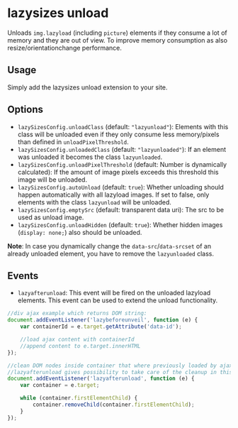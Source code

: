 # lazysizes unload

Unloads ``img.lazyload`` (including ``picture``) elements if they consume a lot of memory and they are out of view. To improve memory consumption as also resize/orientationchange performance.

## Usage

Simply add the lazysizes unload extension to your site.

## Options

* ``lazySizesConfig.unloadClass`` (default: ``"lazyunload"``): Elements with this class will be unloaded even if they only consume less memory/pixels than defined in ``unloadPixelThreshold``.
* ``lazySizesConfig.unloadedClass`` (default: ``"lazyunloaded"``): If an element was unloaded it becomes the class ``lazyunloaded``.
* ``lazySizesConfig.unloadPixelThreshold`` (default: Number is dynamically calculated): If the amount of image pixels exceeds this threshold this image will be unloaded.
* ``lazySizesConfig.autoUnload`` (default: ``true``): Whether unloading should happen automatically with all lazyload images. If set to false, only elements with the class ``lazyunload`` will be unloaded.
* ``lazySizesConfig.emptySrc`` (default: transparent data uri): The src to be used as unload image.
* ``lazySizesConfig.unloadHidden`` (default: ``true``): Whether hidden images (``display: none;``) also should be unloaded.

**Note**: In case you dynamically change the ``data-src``/``data-srcset`` of an already unloaded element, you have to remove the ``lazyunloaded`` class.

## Events

* ``lazyafterunload``: This event will be fired on the unloaded lazyload elements. This event can be used to extend the unload functionality.
```js
//div ajax example which returns DOM string:
document.addEventListener('lazybeforeunveil', function (e) {
    var containerId = e.target.getAttribute('data-id');

    //load ajax content with containerId
    //append content to e.target.innerHTML
});

//clean DOM nodes inside container that where previously loaded by ajax:
//lazyafterunload gives possibility to take care of the cleanup in this case
document.addEventListener('lazyafterunload', function (e) {
    var container = e.target;

    while (container.firstElementChild) {
        container.removeChild(container.firstElementChild);
    }
});
```
